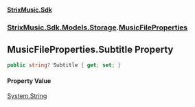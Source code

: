 #### [StrixMusic.Sdk](./index.md 'index')
### [StrixMusic.Sdk.Models.Storage](./StrixMusic-Sdk-Models-Storage.md 'StrixMusic.Sdk.Models.Storage').[MusicFileProperties](./StrixMusic-Sdk-Models-Storage-MusicFileProperties.md 'StrixMusic.Sdk.Models.Storage.MusicFileProperties')
## MusicFileProperties.Subtitle Property
```csharp
public string? Subtitle { get; set; }
```
#### Property Value
[System.String](https://docs.microsoft.com/en-us/dotnet/api/System.String 'System.String')  
